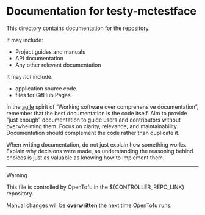 # Documentation for testy-mctestface

This directory contains documentation for the repository.

It may include:
- Project guides and manuals
- API documentation
- Any other relevant documentation

It may _not_ include:
- application source code.
- files for GitHub Pages.

In the [agile](https://agilemanifesto.org/) spirit of “Working software over comprehensive documentation”, remember that the best documentation is the code itself. Aim to provide “just enough” documentation to guide users and contributors without overwhelming them. Focus on clarity, relevance, and maintainability. Documentation should complement the code rather than duplicate it.

When writing documentation, do not just explain how something works. Explain why decisions were made, as understanding the reasoning behind choices is just as valuable as knowing how to implement them.

---

> [!WARNING]  
> This file is controlled by OpenTofu in the ${CONTROLLER_REPO_LINK} repository.  
>  
> Manual changes will be **overwritten** the next time OpenTofu runs.
